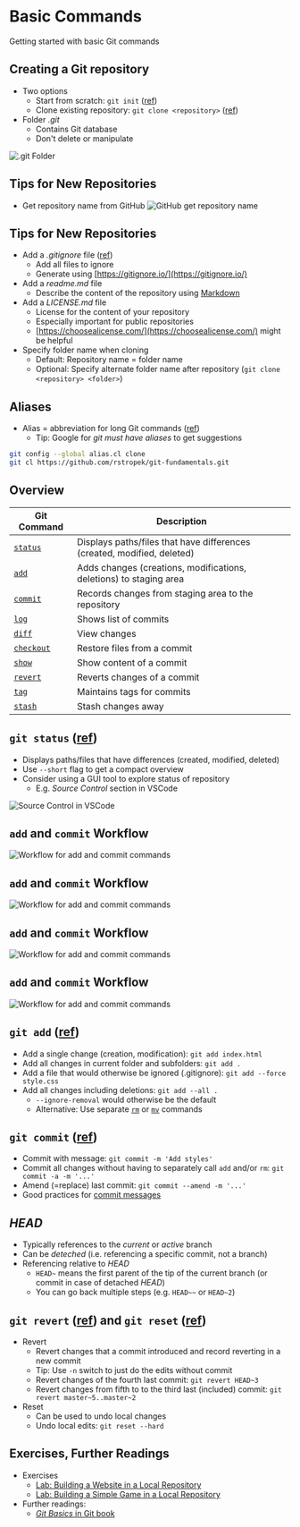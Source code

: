 # Basic Commands

Getting started with basic Git commands


## Creating a Git repository

* Two options <!-- .element: class="fragment" -->
  * Start from scratch: `git init` ([ref](https://git-scm.com/docs/git-init))
  * Clone existing repository: `git clone <repository>` ([ref](https://git-scm.com/docs/git-clone))
* Folder <!-- .element: class="fragment" --> *.git*
  * Contains Git database
  * Don't delete or manipulate

![.git Folder](0020-basic-commands/git-folder.png) <!-- .element: class="fragment" -->


## Tips for New Repositories

* Get repository name from GitHub
  ![GitHub get repository name](0020-basic-commands/github-get-repository.png)


## Tips for New Repositories

* Add <!-- .element: class="fragment" --> a *.gitignore* file ([ref](https://git-scm.com/docs/gitignore))
  * Add all files to ignore
  * Generate using [https://gitignore.io/](https://gitignore.io/)
* Add <!-- .element: class="fragment" --> a *readme.md* file
  * Describe the content of the repository using [Markdown](https://en.wikipedia.org/wiki/Markdown)
* Add <!-- .element: class="fragment" --> a *LICENSE.md* file
  * License for the content of your repository
  * Especially important for public repositories
  * [https://choosealicense.com/](https://choosealicense.com/) might be helpful
* Specify <!-- .element: class="fragment" --> folder name when cloning
  * Default: Repository name = folder name
  * Optional: Specify alternate folder name after repository (`git clone <repository> <folder>`)


## Aliases

* Alias = abbreviation for long Git commands ([ref](https://git-scm.com/book/en/v2/Git-Basics-Git-Aliases))
  * Tip: Google for *git must have aliases* to get suggestions

```bash
git config --global alias.cl clone
git cl https://github.com/rstropek/git-fundamentals.git
```


## Overview

| Git Command                                         | Description                                                             |
| --------------------------------------------------- | ----------------------------------------------------------------------- |
| [`status`](https://git-scm.com/docs/git-status)     | Displays paths/files that have differences (created, modified, deleted) |
| [`add`](https://git-scm.com/docs/git-add)           | Adds changes (creations, modifications, deletions) to staging area      |
| [`commit`](https://git-scm.com/docs/git-commit)     | Records changes from staging area to the repository                     |
| [`log`](https://git-scm.com/docs/git-log)           | Shows list of commits                                                   |
| [`diff`](https://git-scm.com/docs/git-diff)         | View changes                                                            |
| [`checkout`](https://git-scm.com/docs/git-checkout) | Restore files from a commit                                             |
| [`show`](https://git-scm.com/docs/git-show)         | Show content of a commit                                                |
| [`revert`](https://git-scm.com/docs/git-revert)     | Reverts changes of a commit                                             |
| [`tag`](https://git-scm.com/docs/git-tag)           | Maintains tags for commits                                              |
| [`stash`](https://git-scm.com/docs/git-stash)       | Stash changes away                                                      |


## `git status` ([ref](https://git-scm.com/docs/git-status))

* Displays <!-- .element: class="fragment" --> paths/files that have differences (created, modified, deleted)
* Use <!-- .element: class="fragment" --> `--short` flag to get a compact overview
* Consider <!-- .element: class="fragment" --> using a GUI tool to explore status of repository
  * E.g. *Source Control* section in VSCode

![Source Control in VSCode](0020-basic-commands/vscode-source-control.png) <!-- .element: class="fragment" -->


## `add` and `commit` Workflow <!-- .slide: data-transition="slide-in fade-out" -->

![Workflow for add and commit commands](0020-basic-commands/add-commit-workflow-step-1.svg)


## `add` and `commit` Workflow <!-- .slide: data-transition="fade" -->

![Workflow for add and commit commands](0020-basic-commands/add-commit-workflow-step-2.svg)


## `add` and `commit` Workflow <!-- .slide: data-transition="fade" -->

![Workflow for add and commit commands](0020-basic-commands/add-commit-workflow-step-3.svg)


## `add` and `commit` Workflow <!-- .slide: data-transition="fade-in slide-out" -->

![Workflow for add and commit commands](0020-basic-commands/add-commit-workflow.svg)


## `git add` ([ref](https://git-scm.com/docs/git-add))

* Add <!-- .element: class="fragment" --> a single change (creation, modification): `git add index.html`
* Add <!-- .element: class="fragment" --> all changes in current folder and subfolders: `git add .`
* Add <!-- .element: class="fragment" --> a file that would otherwise be ignored (.gitignore): `git add --force style.css`
* Add <!-- .element: class="fragment" --> all changes including deletions: `git add --all .`
  * `--ignore-removal` would otherwise be the default
  * Alternative: Use separate [`rm`](https://git-scm.com/docs/git-rm) or [`mv`](https://git-scm.com/docs/git-mv) commands


## `git commit` ([ref](https://git-scm.com/docs/git-commit))

* Commit <!-- .element: class="fragment" --> with message: `git commit -m 'Add styles'`
* Commit <!-- .element: class="fragment" --> all changes without having to separately call `add` and/or `rm`: `git commit -a -m '...'`
* Amend <!-- .element: class="fragment" --> (=replace) last commit: `git commit --amend -m '...'`
* Good <!-- .element: class="fragment" --> practices for [commit messages](https://gist.github.com/robertpainsi/b632364184e70900af4ab688decf6f53)


## *HEAD*

* Typically <!-- .element: class="fragment" --> references to the *current* or *active* branch
* Can <!-- .element: class="fragment" --> be *deteched* (i.e. referencing a specific commit, not a branch)
* Referencing <!-- .element: class="fragment" --> relative to *HEAD*
  * `HEAD~` means the first parent of the tip of the current branch (or commit in case of detached *HEAD*)
  * You can go back multiple steps (e.g. `HEAD~~` or `HEAD~2`)


## `git revert` ([ref](https://git-scm.com/docs/git-revert)) and `git reset` ([ref](https://git-scm.com/docs/git-reset))

* Revert <!-- .element: class="fragment" -->
  * Revert changes that a commit introduced and record reverting in a new commit
  * Tip: Use `-n` switch to just do the edits without commit
  * Revert changes of the fourth last commit: `git revert HEAD~3`
  * Revert changes from fifth to to the third last (included) commit: `git revert master~5..master~2`
* Reset <!-- .element: class="fragment" -->
  * Can be used to undo local changes
  * Undo local edits: `git reset --hard`


## Exercises, Further Readings

* Exercises
  * [Lab: Building a Website in a Local Repository](https://github.com/rstropek/git-fundamentals/blob/master/content/labs/0020-local-repo.md)
  * [Lab: Building a Simple Game in a Local Repository](https://github.com/rstropek/git-fundamentals/blob/master/content/labs/0030-tags-stashing.md)
* Further readings:
  * [*Git Basics* in Git book](https://git-scm.com/book/en/v2/Git-Basics-Getting-a-Git-Repository)
